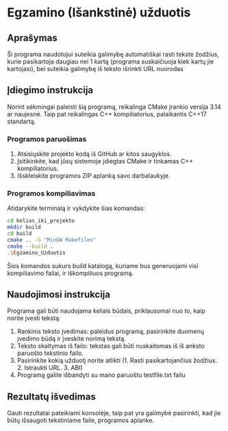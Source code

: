 # Egzamino (Išankstinė) užduotis


## Aprašymas

Ši programa naudotojui suteikia galimybę automatiškai rasti tekste žodžius, kurie pasikartoja daugiau nei 1 kartą (programa suskaičiuoja kiek kartų jie kartojasi), bei suteikia galimybę iš teksto išrinkti URL nuorodas

## Įdiegimo instrukcija

Norint sėkmingai paleisti šią programą, reikalinga CMake įrankio versija 3.14 ar naujesnė. Taip pat reikalingas C++ kompiliatorius, palaikantis C++17 standartą.

### Programos paruošimas

1. Atsisiųskite projekto kodą iš GitHub ar kitos saugyklos.
2. Įsitikinkite, kad jūsų sistemoje įdiegtas CMake ir tinkamas C++ kompiliatorius.
3. Išskleiskite programos ZIP aplanką savo darbalaukyje.

### Programos kompiliavimas

Atidarykite terminalą ir vykdykite šias komandas:

```bash
cd kelias_iki_projekto
mkdir build
cd build
cmake .. -G "MinGW Makefiles"
cmake --build .
.\Egzamino_Uzduotis
```
Šios komandos sukurs build katalogą, kuriame bus generuojami visi kompiliavimo failai, ir iškompiliuos programą.

## Naudojimosi instrukcija

Programa gali būti naudojama keliais būdais, priklausomai nuo to, kaip norite įvesti tekstą:

1. Rankinis teksto įvedimas: paleidus programą, pasirinkite duomenų įvedimo būdą ir įveskite norimą tekstą.
2. Teksto skaitymas iš failo: tekstas gali būti nuskaitomas iš iš anksto paruošto tekstinio failo.
3. Pasirinkite kokią užduotį norite atlikti (1. Rasti pasikartojančius žodžius. 2. Istraukti URL. 3. ABI)
4. Programą galite išbandyti su mano paruoštu testfile.txt failu

## Rezultatų išvedimas

Gauti rezultatai pateikiami konsolėje, taip pat yra galimybė pasirinkti, kad jie būtų išsaugoti tekstiniame faile, programos aplanke.
